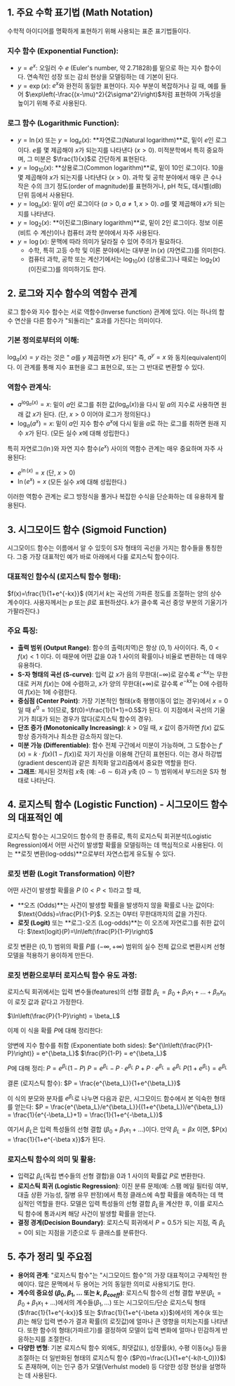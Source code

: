 
## 1. 주요 수학 표기법 (Math Notation)

수학적 아이디어를 명확하게 표현하기 위해 사용되는 표준 표기법들이다.

### 지수 함수 (Exponential Function):

* $y=e^x$: 오일러 수 $e$ (Euler's number, 약 2.71828)를 밑으로 하는 지수 함수이다. 연속적인 성장 또는 감쇠 현상을 모델링하는 데 기본이 된다.
* $y=\exp(x)$: $e^x$와 완전히 동일한 표현이다. 지수 부분이 복잡하거나 길 때, 예를 들어 $\exp\left(-\frac{(x-\mu)^2}{2\sigma^2}\right)$처럼 표현하여 가독성을 높이기 위해 주로 사용된다.

### 로그 함수 (Logarithmic Function):

* $y=\ln(x)$ 또는 $y=\log_e(x)$: **자연로그(Natural logarithm)**로, 밑이 $e$인 로그이다. $e$를 몇 제곱해야 $x$가 되는지를 나타낸다 ($x>0$). 미적분학에서 특히 중요하며, 그 미분은 $\frac{1}{x}$로 간단하게 표현된다.
* $y=\log_{10}(x)$: **상용로그(Common logarithm)**로, 밑이 10인 로그이다. 10을 몇 제곱해야 $x$가 되는지를 나타낸다 ($x>0$). 과학 및 공학 분야에서 매우 큰 수나 작은 수의 크기 정도(order of magnitude)를 표현하거나, pH 척도, 데시벨(dB) 단위 등에서 사용된다.
* $y=\log_a(x)$: 밑이 $a$인 로그이다 ($a>0, a \neq 1, x>0$). $a$를 몇 제곱해야 $x$가 되는지를 나타낸다.
* $y=\log_2(x)$: **이진로그(Binary logarithm)**로, 밑이 2인 로그이다. 정보 이론(비트 수 계산)이나 컴퓨터 과학 분야에서 자주 사용된다.
* $y=\log(x)$: 문맥에 따라 의미가 달라질 수 있어 주의가 필요하다.
    * 수학, 특히 고등 수학 및 이론 분야에서는 대부분 $\ln(x)$ (자연로그)를 의미한다.
    * 컴퓨터 과학, 공학 또는 계산기에서는 $\log_{10}(x)$ (상용로그)나 때로는 $\log_2(x)$ (이진로그)를 의미하기도 한다.
## 2. 로그와 지수 함수의 역함수 관계

로그 함수와 지수 함수는 서로 역함수(Inverse function) 관계에 있다. 이는 하나의 함수 연산을 다른 함수가 "되돌리는" 효과를 가진다는 의미이다.

### 기본 정의로부터의 이해:

$\log_a(x)=y$ 라는 것은 " $a$를 $y$ 제곱하면 $x$가 된다" 즉, $a^y=x$ 와 동치(equivalent)이다.
이 관계를 통해 지수 표현을 로그 표현으로, 또는 그 반대로 변환할 수 있다.

### 역함수 관계식:

* $a^{\log_a(x)}=x$: 밑이 $a$인 로그를 취한 값($\log_a(x)$)을 다시 밑 $a$의 지수로 사용하면 원래 값 $x$가 된다. (단, $x>0$ 이어야 로그가 정의된다.)
* $\log_a(a^x)=x$: 밑이 $a$인 지수 함수 $a^x$에 다시 밑을 $a$로 하는 로그를 취하면 원래 지수 $x$가 된다. (모든 실수 $x$에 대해 성립한다.)

특히 자연로그($\ln$)와 자연 지수 함수($e^x$) 사이의 역함수 관계는 매우 중요하며 자주 사용된다:

* $e^{\ln(x)}=x$  (단, $x>0$)
* $\ln(e^x)=x$  (모든 실수 $x$에 대해 성립한다.)

이러한 역함수 관계는 로그 방정식을 풀거나 복잡한 수식을 단순화하는 데 유용하게 활용된다.

## 3. 시그모이드 함수 (Sigmoid Function)

시그모이드 함수는 이름에서 알 수 있듯이 S자 형태의 곡선을 가지는 함수들을 통칭한다. 그중 가장 대표적인 예가 바로 아래에서 다룰 로지스틱 함수이다.

### 대표적인 함수식 (로지스틱 함수 형태):

$f(x)=\frac{1}{1+e^{-kx}}$
(여기서 $k$는 곡선의 가파른 정도를 조절하는 양의 상수 계수이다. 사용자께서는 $p$ 또는 $\beta$로 표현하셨다. $k$가 클수록 곡선 중앙 부분의 기울기가 가팔라진다.)

### 주요 특징:

* **출력 범위 (Output Range)**: 함수의 출력(치역)은 항상 $(0,1)$ 사이이다. 즉, $0 < f(x) < 1$ 이다. 이 때문에 어떤 값을 0과 1 사이의 확률이나 비율로 변환하는 데 매우 유용하다.
* **S-자 형태의 곡선 (S-curve)**: 입력 값 $x$가 음의 무한대($-\infty$)로 갈수록 $e^{-kx}$는 무한대로 커져 $f(x)$는 0에 수렴하고, $x$가 양의 무한대($+\infty$)로 갈수록 $e^{-kx}$는 0에 수렴하여 $f(x)$는 1에 수렴한다. 
* **중심점 (Center Point)**: 가장 기본적인 형태($x$축 평행이동이 없는 경우)에서 $x=0$일 때 $e^0=1$이므로, $f(0)=\frac{1}{1+1}=0.5$가 된다. 이 지점에서 곡선의 기울기가 최대가 되는 경우가 많다(로지스틱 함수의 경우).
* **단조 증가 (Monotonically Increasing)**: $k>0$일 때, $x$ 값이 증가하면 $f(x)$ 값도 항상 증가하거나 최소한 감소하지 않는다.
* **미분 가능 (Differentiable)**: 함수 전체 구간에서 미분이 가능하며, 그 도함수는 $f'(x) = k \cdot f(x)(1-f(x))$로 자기 자신을 이용해 간단히 표현된다. 이는 경사 하강법(gradient descent)과 같은 최적화 알고리즘에서 중요한 역할을 한다.
* **그래프**: 제시된 것처럼 $x$축 (예: $-6 \sim 6$)과 $y$축 ($0 \sim 1$) 범위에서 부드러운 S자 형태로 나타난다.


## 4. 로지스틱 함수 (Logistic Function) - 시그모이드 함수의 대표적인 예

로지스틱 함수는 시그모이드 함수의 한 종류로, 특히 로지스틱 회귀분석(Logistic Regression)에서 어떤 사건이 발생할 확률을 모델링하는 데 핵심적으로 사용된다. 이는 **로짓 변환(log-odds)**으로부터 자연스럽게 유도될 수 있다.

### 로짓 변환 (Logit Transformation) 이란?

어떤 사건이 발생할 확률을 $P$ ($0<P<1$)라고 할 때,

* **오즈 (Odds)**는 사건이 발생할 확률을 발생하지 않을 확률로 나눈 값이다: $\text{Odds}=\frac{P}{1-P}$. 오즈는 0부터 무한대까지의 값을 가진다.
* **로짓 (Logit)** 또는 **로그-오즈 (Log-odds)**는 이 오즈에 자연로그를 취한 값이다:
    $\text{logit}(P)=\ln\left(\frac{P}{1-P}\right)$

로짓 변환은 $(0,1)$ 범위의 확률 $P$를 $(-\infty, +\infty)$ 범위의 실수 전체 값으로 변환시켜 선형 모델을 적용하기 용이하게 만든다.

### 로짓 변환으로부터 로지스틱 함수 유도 과정:

로지스틱 회귀에서는 입력 변수들(features)의 선형 결합 $\beta_L = \beta_0 + \beta_1x_1 + \dots + \beta_nx_n$ 이 로짓 값과 같다고 가정한다.

$\ln\left(\frac{P}{1-P}\right) = \beta_L$

이제 이 식을 확률 $P$에 대해 정리한다:

양변에 지수 함수를 취함 (Exponentiate both sides):
$e^{\ln\left(\frac{P}{1-P}\right)} = e^{\beta_L}$
$\frac{P}{1-P} = e^{\beta_L}$

$P$에 대해 정리:
$P = e^{\beta_L}(1-P)$
$P = e^{\beta_L} - P \cdot e^{\beta_L}$
$P + P \cdot e^{\beta_L} = e^{\beta_L}$
$P(1+e^{\beta_L}) = e^{\beta_L}$

결론 (로지스틱 함수):
$P = \frac{e^{\beta_L}}{1+e^{\beta_L}}$

이 식의 분모와 분자를 $e^{\beta_L}$로 나누면 다음과 같은, 시그모이드 함수에서 본 익숙한 형태를 얻는다:
$P = \frac{e^{\beta_L}/e^{\beta_L}}{(1+e^{\beta_L})/e^{\beta_L}} = \frac{1}{e^{-\beta_L}+1} = \frac{1}{1+e^{-\beta_L}}$

여기서 $\beta_L$은 입력 특성들의 선형 결합 ($\beta_0 + \beta_1x_1 + \dots$)이다. 만약 $\beta_L = \beta x$ 이면, $P(x) = \frac{1}{1+e^{-\beta x}}$가 된다.

### 로지스틱 함수의 의미 및 활용:

* 입력값 $\beta_L$(독립 변수들의 선형 결합)을 0과 1 사이의 확률값 $P$로 변환한다.
* **로지스틱 회귀 (Logistic Regression)**: 이진 분류 문제(예: 스팸 메일 필터링 여부, 대출 상환 가능성, 질병 유무 판정)에서 특정 클래스에 속할 확률을 예측하는 데 핵심적인 역할을 한다. 모델은 입력 특성들의 선형 결합 $\beta_L$을 계산한 후, 이를 로지스틱 함수에 통과시켜 해당 사건이 발생할 확률을 얻는다.
* **결정 경계(Decision Boundary)**: 로지스틱 회귀에서 $P=0.5$가 되는 지점, 즉 $\beta_L=0$이 되는 지점을 기준으로 두 클래스를 분류한다.

## 5. 추가 정리 및 주요점

* **용어의 관계**: "로지스틱 함수"는 "시그모이드 함수"의 가장 대표적이고 구체적인 한 예이다. 많은 문맥에서 두 용어는 거의 동일한 의미로 사용되기도 한다.
* **계수의 중요성 ($\beta_0, \beta_1, \dots$ 또는 $k$, $\beta_{coeff}$)**: 로지스틱 함수의 선형 결합 부분($\beta_L = \beta_0 + \beta_1x_1 + \dots$)에서의 계수들($\beta_1, \dots$) 또는 시그모이드/단순 로지스틱 형태($\frac{1}{1+e^{-kx}}$ 또는 $\frac{1}{1+e^{-\beta x}}$)에서의 계수($k$ 또는 $\beta$)는 해당 입력 변수가 결과 확률(의 로짓값)에 얼마나 큰 영향을 미치는지를 나타낸다. 또한 함수의 형태(가파르기)를 결정하여 모델이 입력 변화에 얼마나 민감하게 반응하는지를 조절한다.
* **다양한 변형**: 기본 로지스틱 함수 외에도, 최댓값($L$), 성장률($k$), 수평 이동($x_0$) 등을 조절하는 더 일반화된 형태의 로지스틱 함수 ($P(t)=\frac{L}{1+e^{-k(t-t_0)}}$)도 존재하며, 이는 인구 증가 모델(Verhulst model) 등 다양한 성장 현상을 설명하는 데 사용된다.
